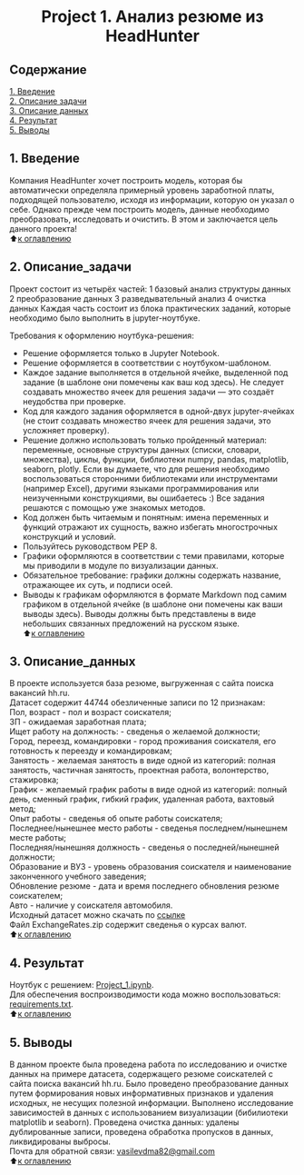# <center>Project 1. Анализ резюме из HeadHunter</center> 

## Содержание

[1. Введение](https://github.com/costaM705/sf_data_science/tree/main/project_1/README.md#Введение)   
[2. Описание задачи](https://github.com/costaM705/sf_data_science/tree/main/project_1/README.md#Описание_задачи)   
[3. Описание данных](https://github.com/costaM705/sf_data_science/tree/main/project_1/README.md#Описание_данных)         
[4. Результат](https://github.com/costaM705/sf_data_science/tree/main/project_1/README.md#Результат)          
[5. Выводы](https://github.com/costaM705/sf_data_science/tree/main/project_1/README.md#Выводв)       


## 1. Введение

 Компания HeadHunter хочет построить модель, которая бы автоматически определяла примерный уровень заработной платы, подходящей пользователю, исходя из информации, которую он указал о себе. Однако прежде чем построить модель, данные необходимо преобразовать, исследовать и очистить. В этом и заключается цель данного проекта!     
 :arrow_up:[к оглавлению](https://github.com/costaM705/sf_data_science/tree/main/project_2/README.md#Оглавление)      


## 2. Описание_задачи

Проект состоит из четырёх частей:
1 базовый анализ структуры данных
2 преобразование данных
3 разведывательный анализ
4 очистка данных
Каждая часть состоит из блока практических заданий, которые необходимо было выполнить в jupyter-ноутбуке.      

Требования к оформлению ноутбука-решения:
* Решение оформляется только в Jupyter Notebook.
* Решение оформляется в соответствии с ноутбуком-шаблоном.
* Каждое задание выполняется в отдельной ячейке, выделенной под задание (в шаблоне они помечены как ваш код здесь). Не следует создавать множество ячеек для решения задачи — это создаёт неудобства при проверке.
* Код для каждого задания оформляется в одной-двух jupyter-ячейках (не стоит создавать множество ячеек для решения задачи, это усложняет проверку).
* Решение должно использовать только пройденный материал: переменные, основные структуры данных (списки, словари, множества), циклы, функции, библиотеки numpy, pandas, matplotlib, seaborn, plotly. Если вы думаете, что для решения необходимо воспользоваться сторонними библиотеками или инструментами (например Excel), другими языками программирования или неизученными конструкциями, вы ошибаетесь :) Все задания решаются с помощью уже знакомых методов.
* Код должен быть читаемым и понятным: имена переменных и функций отражают их сущность, важно избегать многострочных конструкций и условий.
* Пользуйтесь руководством PEP 8.
* Графики оформляются в соответствии с теми правилами, которые мы приводили в модуле по визуализации данных.
* Обязательное требование: графики должны содержать название, отражающее их суть, и подписи осей.
* Выводы к графикам оформляются в формате Markdown под самим графиком в отдельной ячейке (в шаблоне они помечены как ваши выводы здесь). Выводы должны быть представлены в виде небольших связанных предложений на русском языке.        
:arrow_up:[к оглавлению](https://github.com/costaM705/sf_data_science/tree/main/project_2/README.md#Оглавление)      


## 3. Описание_данных

В проекте используется база резюме, выгруженная с сайта поиска вакансий hh.ru.        
Датасет содержит 44744 обезличенные записи по 12 признакам:                     
Пол, возраст - пол и возраст соискателя;                    
ЗП - ожидаемая заработная плата;                                      
Ищет работу на должность: - сведенья о желаемой должности;                 
Город, переезд, командировки - город проживания соискателя, его готовность к переезду и командировкам;              
Занятость - желаемая занятость в виде одной из категорий: полная занятость, частичная занятость, проектная работа, волонтерство, стажировка;                    
График - желаемый график работы в виде одной из категорий: полный день, сменный график, гибкий график, удаленная работа, вахтовый метод;                           
Опыт работы - сведенья об опыте работы соискателя;             
Последнее/нынешнее место работы - сведенья последнем/нынешнем месте работы;              
Последняя/нынешняя должность - сведенья о последней/нынешней должности;             
Образование и ВУЗ - уровень образования соискателя и наименование законченного учебного заведения;               
Обновление резюме - дата и время последнего обновления резюме соискателем;             
Авто - наличие у соискателя автомобиля.             
Исходный датасет можно скачать по [ссылке](https://drive.google.com/file/d/1ikA_Ht45fXD2w5dWZ9sGTSRl-UNeCVub/view?usp=share_link)     
Файл ExchangeRates.zip содержит сведенья о курсах валют.           
:arrow_up:[к оглавлению](https://github.com/costaM705/sf_data_science/tree/main/project_2/README.md#Оглавление)        


## 4. Результат

Ноутбук с решением: [Project_1.ipynb](https://github.com/DmitVasilev/Project_1-resume-analysis-on-HeadHunter/blob/master/Project_1.ipynb).      
Для обеспечения воспроизводимости кода можно воспользоваться: [requirements.txt](https://github.com/DmitVasilev/Project_1-resume-analysis-on-HeadHunter/blob/master/requirements.txt).                
:arrow_up:[к оглавлению](https://github.com/costaM705/sf_data_science/tree/main/project_2/README.md#Оглавление)         


## 5. Выводы

В данном проекте была проведена работа по исследованию и очистке данных на примере датасета, содержащего резюме соискателей с сайта поиска вакансий hh.ru.
Было проведено преобразование данных путем формирования новых информативных признаков и удаления исходных, не несущих полезной информации. Выполнено исследование зависимостей в данных с использованием визуализации (бибилиотеки matplotlib и seaborn). Проведена очистка данных: удалены дублированные записи, проведена обработка пропусков в данных, ликвидированы выбросы.      
Почта для обратной связи: vasilevdma82@gmail.com                 
:arrow_up:[к оглавлению](https://github.com/costaM705/sf_data_science/tree/main/project_2/README.md#Оглавление)   

